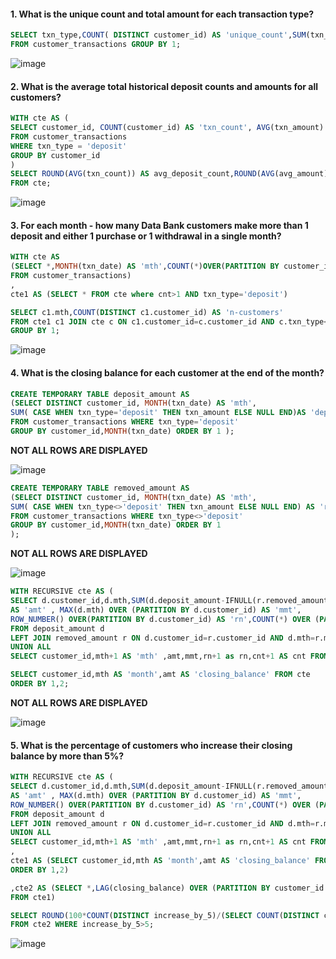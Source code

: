 
#### 1. What is the unique count and total amount for each transaction type?
```sql
SELECT txn_type,COUNT( DISTINCT customer_id) AS 'unique_count',SUM(txn_amount) AS 'total_amount'
FROM customer_transactions GROUP BY 1;
```
![image](https://github.com/shivin316/8__Week_SQL_Challenge/assets/122541994/7542c0bf-a2ee-49ff-a29b-332cf8fee290)

#### 2. What is the average total historical deposit counts and amounts for all customers?
```sql
WITH cte AS (
SELECT customer_id, COUNT(customer_id) AS 'txn_count', AVG(txn_amount) AS 'avg_amount'
FROM customer_transactions
WHERE txn_type = 'deposit'
GROUP BY customer_id
)
SELECT ROUND(AVG(txn_count)) AS avg_deposit_count,ROUND(AVG(avg_amount)) AS 'avg_deposit_amt'
FROM cte;
```
![image](https://github.com/shivin316/8__Week_SQL_Challenge/assets/122541994/790ce73b-4b90-413b-bd3c-bd8caafd14e4)


#### 3. For each month - how many Data Bank customers make more than 1 deposit and either 1 purchase or 1 withdrawal in a single month?
```sql
WITH cte AS
(SELECT *,MONTH(txn_date) AS 'mth',COUNT(*)OVER(PARTITION BY customer_id,txn_type,MONTH(txn_date)) AS 'cnt' 
FROM customer_transactions)
,
cte1 AS (SELECT * FROM cte where cnt>1 AND txn_type='deposit')

SELECT c1.mth,COUNT(DISTINCT c1.customer_id) AS 'n-customers' 
FROM cte1 c1 JOIN cte c ON c1.customer_id=c.customer_id AND c.txn_type<>'deposit' AND c1.mth=c.mth
GROUP BY 1;
```
![image](https://github.com/shivin316/8__Week_SQL_Challenge/assets/122541994/7a6b72f2-691e-4b5d-9b88-389b658f8d5f)



#### 4. What is the closing balance for each customer at the end of the month?
```sql
CREATE TEMPORARY TABLE deposit_amount AS 
(SELECT DISTINCT customer_id, MONTH(txn_date) AS 'mth',
SUM( CASE WHEN txn_type='deposit' THEN txn_amount ELSE NULL END)AS 'deposit_amount'
FROM customer_transactions WHERE txn_type='deposit'
GROUP BY customer_id,MONTH(txn_date) ORDER BY 1 );
```
**NOT ALL ROWS ARE DISPLAYED**

![image](https://github.com/shivin316/8__Week_SQL_Challenge/assets/122541994/1287acca-bdbb-4038-8f69-c1c89ec59b47)


```sql
CREATE TEMPORARY TABLE removed_amount AS 
(SELECT DISTINCT customer_id, MONTH(txn_date) AS 'mth',
SUM( CASE WHEN txn_type<>'deposit' THEN txn_amount ELSE NULL END) AS 'removed_amount'
FROM customer_transactions WHERE txn_type<>'deposit'
GROUP BY customer_id,MONTH(txn_date) ORDER BY 1 
);
```
**NOT ALL ROWS ARE DISPLAYED**

![image](https://github.com/shivin316/8__Week_SQL_Challenge/assets/122541994/f74b71ec-9c15-420a-91bb-d6034a68ccd2)


```sql
WITH RECURSIVE cte AS (
SELECT d.customer_id,d.mth,SUM(d.deposit_amount-IFNULL(r.removed_amount,0)) OVER (PARTITION BY d.customer_id ORDER BY d.mth ROWS BETWEEN UNBOUNDED PRECEDING AND CURRENT ROW)
AS 'amt' , MAX(d.mth) OVER (PARTITION BY d.customer_id) AS 'mmt',
ROW_NUMBER() OVER(PARTITION BY d.customer_id) AS 'rn',COUNT(*) OVER (PARTITION BY d.customer_id) AS 'cnt'
FROM deposit_amount d 
LEFT JOIN removed_amount r ON d.customer_id=r.customer_id AND d.mth=r.mth WHERE d.customer_id
UNION ALL
SELECT customer_id,mth+1 AS 'mth' ,amt,mmt,rn+1 as rn,cnt+1 AS cnt FROM cte WHERE mth<>mmt AND cnt<mmt )

SELECT customer_id,mth AS 'month',amt AS 'closing_balance' FROM cte
ORDER BY 1,2;
```
**NOT ALL ROWS ARE DISPLAYED**

![image](https://github.com/shivin316/8__Week_SQL_Challenge/assets/122541994/1e2fd316-6f89-4786-bcb7-b4e108048264)


#### 5. What is the percentage of customers who increase their closing balance by more than 5%?
```sql
WITH RECURSIVE cte AS (
SELECT d.customer_id,d.mth,SUM(d.deposit_amount-IFNULL(r.removed_amount,0)) OVER (PARTITION BY d.customer_id ORDER BY d.mth ROWS BETWEEN UNBOUNDED PRECEDING AND CURRENT ROW)
AS 'amt' , MAX(d.mth) OVER (PARTITION BY d.customer_id) AS 'mmt',
ROW_NUMBER() OVER(PARTITION BY d.customer_id) AS 'rn',COUNT(*) OVER (PARTITION BY d.customer_id) AS 'cnt'
FROM deposit_amount d 
LEFT JOIN removed_amount r ON d.customer_id=r.customer_id AND d.mth=r.mth WHERE d.customer_id
UNION ALL
SELECT customer_id,mth+1 AS 'mth' ,amt,mmt,rn+1 as rn,cnt+1 AS cnt FROM cte WHERE mth<>mmt AND cnt<mmt )
,
cte1 AS (SELECT customer_id,mth AS 'month',amt AS 'closing_balance' FROM cte
ORDER BY 1,2)

,cte2 AS (SELECT *,LAG(closing_balance) OVER (PARTITION BY customer_id ORDER BY month),(closing_balance-LAG(closing_balance) OVER (PARTITION BY customer_id ORDER BY month))/LAG(closing_balance) OVER (PARTITION BY customer_id ORDER BY month) AS 'increase_by_5' 
FROM cte1)

SELECT ROUND(100*COUNT(DISTINCT increase_by_5)/(SELECT COUNT(DISTINCT customer_id) FROM customer_transactions),2) AS 'customer_pct'
FROM cte2 WHERE increase_by_5>5;

```
![image](https://github.com/shivin316/8__Week_SQL_Challenge/assets/122541994/74949347-a36f-4a22-a2b3-93a4986e8948)

